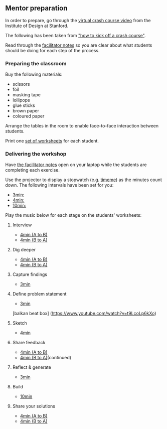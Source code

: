 ## Mentor preparation
In order to prepare, go through the [virtual crash course video](https://dschool.stanford.edu/resources/virtual-crash-course-video) from the Institute of Design at Stanford.

The following has been taken from ["how to kick off a crash course"](https://dschool.stanford.edu/resources/gear-up-how-to-kick-off-a-crash-course).

Read through the [facilitator notes](./GiftGiving-FacilitatorNotes.pdf) so you are clear about what students should be doing for each step of the process.

### Preparing the classroom

Buy the following materials:
- scissors
- foil
- masking tape
- lollipops
- glue sticks
- brown paper
- coloured paper

Arrange the tables in the room to enable face-to-face interaction between students.

Print one [set of worksheets](../GiftGiving-Worksheets.pdf) for each student.

### Delivering the workshop

Have [the facilitator notes](./GiftGiving-FacilitatorNotes.pdf) open on your laptop while the students are completing each exercise.

Use the projector to display a stopwatch (e.g. [timeme](http://www.timeme.com)) as the minutes count down. The following intervals have been set for you:
+ [3min:](http://www.timeme.com/timer.htm?17px07ps0s10660501/Stopwatch)
+ [4min:](http://www.timeme.com/timer.htm?17pyo7ps0s10660501/Stopwatch)
+ [10min:](http://www.timeme.com/timer.htm?17q8o7ps0s10660501/Stopwatch)

Play the music below for each stage on the students' worksheets:

1. Interview
    - [4min (A to B)](https://www.youtube.com/watch?v=rs6Y4kZ8qtw)
    - [4min (B to A)](https://www.youtube.com/watch?v=SM4lNT09o30)

1. Dig deeper
    - [4min (A to B)](https://www.youtube.com/watch?v=kbxtYqA6ypM)
    - [4min (B to A)](https://www.youtube.com/watch?v=o_eA3T513UQ)

1. Capture findings
    - [3min](https://www.youtube.com/watch?v=dOYf-4py0oo)

1. Define problem statement
    - [3min](https://www.youtube.com/watch?v=oCRe9iPpQZI)
    
    [balkan beat box] (https://www.youtube.com/watch?v=t9LcoLp6kXo)

1. Sketch
    - [4min](https://www.youtube.com/watch?v=WADc500tNlE)

1. Share feedback
    - [4min (A to B)](https://www.youtube.com/watch?v=S6lDGgs7jAc&list=RDQMUqmTUCLnz1o&index=2)
    - [4min (B to A)](https://www.youtube.com/watch?v=S6lDGgs7jAc&list=RDQMUqmTUCLnz1o&index=2)(continued)

1. Reflect & generate
    - [3min](https://www.youtube.com/watch?v=2aSha-H77fo)

1. Build
    - [10min](https://www.youtube.com/watch?v=_ODLWylMHeQ&list=PLoUZqmCTYNyXJnGX2Lebb4rS30GgyKgGY)

1. Share your solutions
    - [4min (A to B)](https://www.youtube.com/watch?v=pv9EhaymgFE&list=PLTJbkLqS41WY5UnNrwM29D9fa05m9gP1M)
    - [4min (B to A)](https://www.youtube.com/watch?v=k-e6aMv6B8c&list=PLTJbkLqS41WY5UnNrwM29D9fa05m9gP1M&index=4)

